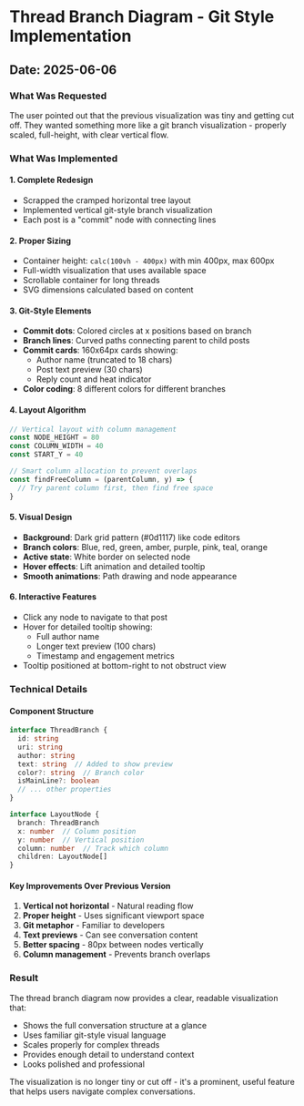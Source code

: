 # Thread Branch Diagram - Git Style Implementation

## Date: 2025-06-06

### What Was Requested
The user pointed out that the previous visualization was tiny and getting cut off. They wanted something more like a git branch visualization - properly scaled, full-height, with clear vertical flow.

### What Was Implemented

#### 1. **Complete Redesign**
- Scrapped the cramped horizontal tree layout
- Implemented vertical git-style branch visualization
- Each post is a "commit" node with connecting lines

#### 2. **Proper Sizing**
- Container height: `calc(100vh - 400px)` with min 400px, max 600px
- Full-width visualization that uses available space
- Scrollable container for long threads
- SVG dimensions calculated based on content

#### 3. **Git-Style Elements**
- **Commit dots**: Colored circles at x positions based on branch
- **Branch lines**: Curved paths connecting parent to child posts
- **Commit cards**: 160x64px cards showing:
  - Author name (truncated to 18 chars)
  - Post text preview (30 chars)
  - Reply count and heat indicator
- **Color coding**: 8 different colors for different branches

#### 4. **Layout Algorithm**
```javascript
// Vertical layout with column management
const NODE_HEIGHT = 80
const COLUMN_WIDTH = 40
const START_Y = 40

// Smart column allocation to prevent overlaps
const findFreeColumn = (parentColumn, y) => {
  // Try parent column first, then find free space
}
```

#### 5. **Visual Design**
- **Background**: Dark grid pattern (#0d1117) like code editors
- **Branch colors**: Blue, red, green, amber, purple, pink, teal, orange
- **Active state**: White border on selected node
- **Hover effects**: Lift animation and detailed tooltip
- **Smooth animations**: Path drawing and node appearance

#### 6. **Interactive Features**
- Click any node to navigate to that post
- Hover for detailed tooltip showing:
  - Full author name
  - Longer text preview (100 chars)
  - Timestamp and engagement metrics
- Tooltip positioned at bottom-right to not obstruct view

### Technical Details

#### Component Structure
```typescript
interface ThreadBranch {
  id: string
  uri: string
  author: string
  text: string  // Added to show preview
  color?: string  // Branch color
  isMainLine?: boolean
  // ... other properties
}

interface LayoutNode {
  branch: ThreadBranch
  x: number  // Column position
  y: number  // Vertical position
  column: number  // Track which column
  children: LayoutNode[]
}
```

#### Key Improvements Over Previous Version
1. **Vertical not horizontal** - Natural reading flow
2. **Proper height** - Uses significant viewport space
3. **Git metaphor** - Familiar to developers
4. **Text previews** - Can see conversation content
5. **Better spacing** - 80px between nodes vertically
6. **Column management** - Prevents branch overlaps

### Result
The thread branch diagram now provides a clear, readable visualization that:
- Shows the full conversation structure at a glance
- Uses familiar git-style visual language
- Scales properly for complex threads
- Provides enough detail to understand context
- Looks polished and professional

The visualization is no longer tiny or cut off - it's a prominent, useful feature that helps users navigate complex conversations.